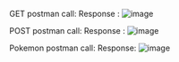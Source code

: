 GET postman call:
Response :
![image](https://github.com/user-attachments/assets/96d4630a-46a8-45a7-9271-13b4e8ccffdf)

POST postman call:
Response : 
![image](https://github.com/user-attachments/assets/945f3c79-739b-4912-b6cd-83ffc1f1e29a)

Pokemon postman call: 
Response: 
![image](https://github.com/user-attachments/assets/3d967742-f673-46f0-8a5b-5f9f4b73b11c)

